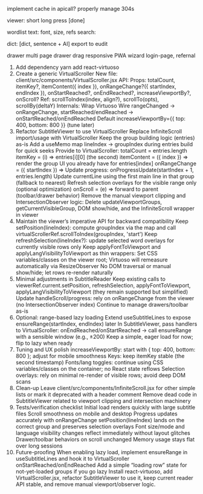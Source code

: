 implement cache in apicall? properly manage 304s

viewer:
short long press [done]

wordlist
text: font, size, refs
search: 


dict: [dict, sentence + AI]
export to eudit


drawer multi page
drawer drag responsive
PWA wizard
login-page, refernal


1) Add dependency
yarn add react-virtuoso
2) Create a generic VirtualScroller
New file: client/src/components/VirtualScroller.jsx
API:
Props: totalCount, itemKey?, itemContent({ index }), onRangeChange?({ startIndex, endIndex }), onStartReached?, onEndReached?, increaseViewportBy?, onScroll?
Ref: scrollToIndex(index, align?), scrollTo(opts), scrollBy(deltaY)
Internals:
Wrap Virtuoso
Wire rangeChanged → onRangeChange, startReached/endReached → onStartReached/onEndReached
Default increaseViewportBy={{ top: 400, bottom: 800 }} (tune later)
3) Refactor SubtitleViewer to use VirtualScroller
Replace InfiniteScroll import/usage with VirtualScroller
Keep the group building logic (entries) as-is
Add a useMemo map lineIndex → groupIndex during entries build for quick seeks
Provide to VirtualScroller:
totalCount = entries.length
itemKey = (i) => entries[i][0] (the second)
itemContent = ({ index }) => render the group UI you already have for entries[index]
onRangeChange = ({ startIndex }) =>
Update progress: onProgressUpdate(startIndex + 1, entries.length)
Update currentLine using the first main line in that group (fallback to nearest)
Refresh selection overlays for the visible range only (optional optimization)
onScroll = (e) => forward to parent (toolbar/drawer behavior)
Remove the manual viewport clipping and IntersectionObserver logic:
Delete updateViewportGroups, getCurrentVisibleGroup, DOM show/hide, and the InfiniteScroll wrapper in viewer
4) Maintain the viewer’s imperative API for backward compatibility
Keep setPosition(lineIndex): compute groupIndex via the map and call virtualScrollerRef.scrollToIndex(groupIndex, 'start')
Keep refreshSelection(lineIndex?): update selected word overlays for currently visible rows only
Keep applyFontToViewport and applyLangVisibilityToViewport as thin wrappers:
Set CSS variables/classes on the viewer root; Virtuoso will remeasure automatically via ResizeObserver
No DOM traversal or manual show/hide; let rows re-render naturally
5) Minimal adjustments in SubtitleReader
Keep existing calls to viewerRef.current.setPosition, refreshSelection, applyFontToViewport, applyLangVisibilityToViewport (they remain supported but simplified)
Update handleScroll/progress: rely on onRangeChange from the viewer (no IntersectionObserver index)
Continue to manage drawers/toolbar as-is
6) Optional: range-based lazy loading
Extend useSubtitleLines to expose ensureRange(startIndex, endIndex) later
In SubtitleViewer, pass handlers to VirtualScroller:
onEndReached/onStartReached → call ensureRange with a sensible window (e.g., ±200)
Keep a simple, eager load for now; flip to lazy when ready
7) Tuning and UX polish
increaseViewportBy: start with { top: 400, bottom: 800 }; adjust for mobile smoothness
Keys: keep itemKey stable (the second timestamp)
Fonts/lang toggles: continue using CSS variables/classes on the container; no React state reflows
Selection overlays: rely on minimal re-render of visible rows; avoid deep DOM scans
8) Clean-up
Leave client/src/components/InfiniteScroll.jsx for other simple lists or mark it deprecated with a header comment
Remove dead code in SubtitleViewer related to viewport clipping and intersection machinery
9) Tests/verification checklist
Initial load renders quickly with large subtitle files
Scroll smoothness on mobile and desktop
Progress updates accurately with onRangeChange
setPosition(lineIndex) lands on the correct group and preserves selection overlays
Font size/mode and language visibility changes reflect immediately without layout glitches
Drawer/toolbar behaviors on scroll unchanged
Memory usage stays flat over long sessions
10) Future-proofing
When enabling lazy load, implement ensureRange in useSubtitleLines and hook it to VirtualScroller onStartReached/onEndReached
Add a simple “loading row” state for not-yet-loaded groups if you go lazy
Install react-virtuoso, add VirtualScroller.jsx, refactor SubtitleViewer to use it, keep current reader API stable, and remove manual viewport/observer logic.